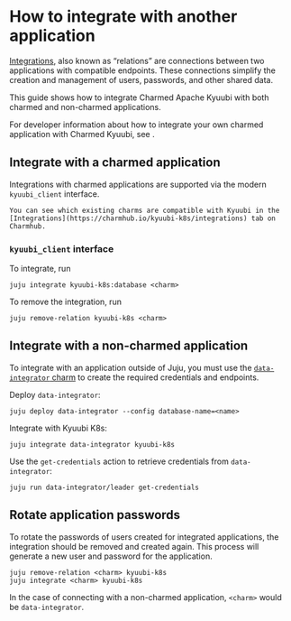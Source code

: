 # How to integrate with another application

[Integrations](https://juju.is/docs/juju/relation), also known as “relations” are connections between two applications with compatible endpoints. These connections simplify the creation and management of users, passwords, and other shared data.

This guide shows how to integrate Charmed Apache Kyuubi with both charmed and non-charmed applications.

For developer information about how to integrate your own charmed application with Charmed Kyuubi, see []().

## Integrate with a charmed application

Integrations with charmed applications are supported via the modern `kyuubi_client` interface.
```{note}
You can see which existing charms are compatible with Kyuubi in the [Integrations](https://charmhub.io/kyuubi-k8s/integrations) tab on Charmhub.
```

### `kyuubi_client` interface

To integrate, run
```text
juju integrate kyuubi-k8s:database <charm>
```

To remove the integration, run
```text
juju remove-relation kyuubi-k8s <charm>
```

## Integrate with a non-charmed application

To integrate with an application outside of Juju, you must use the [`data-integrator` charm](https://charmhub.io/data-integrator) to create the required credentials and endpoints.

Deploy `data-integrator`:
```text
juju deploy data-integrator --config database-name=<name>
```

Integrate with Kyuubi K8s:
```text
juju integrate data-integrator kyuubi-k8s
```

Use the `get-credentials` action to retrieve credentials from `data-integrator`:
```text
juju run data-integrator/leader get-credentials
```

## Rotate application passwords

To rotate the passwords of users created for integrated applications, the integration should be removed and created again. This process will generate a new user and password for the application.

```text
juju remove-relation <charm> kyuubi-k8s
juju integrate <charm> kyuubi-k8s
```

In the case of connecting with a non-charmed application, `<charm>` would be `data-integrator`.
